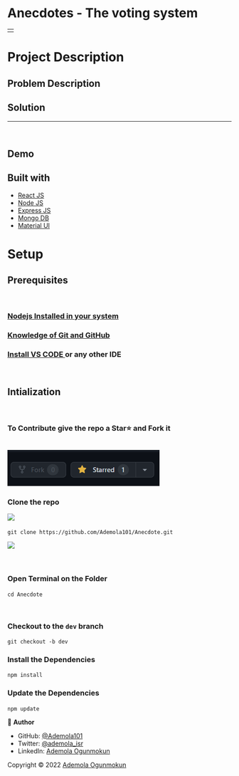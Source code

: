 # Anecdotes - The voting system

<table>
<tr>
<td>
  <!-- Prohub provides you one safe place for all the projects created in your Institute! -->
</td>
</tr>
</table>

# Project Description

## Problem Description

<!-- > Students are unaware of project that are already built.
Difficulties in selecting innovative and unique ideas.
Project idea will get rejected if it is already done.
Again they need to put lots of efforts to find different project ideas. -->

## Solution

<!-- > We brought all project works and details on single platform -
To avoid project ideas from getting repeated,
To take up unique and innovative project works,
To provide common knowledge platform for peer learning. -->

<hr>
<br>

## Demo

<!-- Here is a working Demo : <https://Prohub.herokuapp.com/> -->

## Built with

- [React JS](https://reactjs.org/)
- [Node JS](https://nodejs.org/)
- [Express JS](https://expressjs.com/)
- [Mongo DB](https://www.mongodb.com/)
- [Material UI](https://mui.com/)

# Setup

## Prerequisites

<br>

### <a href ="https://www.geeksforgeeks.org/installation-of-node-js-on-windows/" target="_blank"> Nodejs Installed in your system<a/>

### <a href ="https://www.geeksforgeeks.org/ultimate-guide-git-github/?ref=gcse" target="_blank">Knowledge of Git and GitHub<a/>

### <p> <a href ="https://code.visualstudio.com/docs/setup/windows">Install VS CODE </a> or any other IDE </p>

<br>

## Intialization

<br>

### To Contribute give the repo a Star⭐️ and Fork it

<br>
<img src ="readme-asset/star_fork.png"></img>

### Clone the repo

<img src ="readme_assets/clone.png"></img>

```
git clone https://github.com/Ademola101/Anecdote.git
```

<img src ="readme-asset/images/clone.png"></img>

<br>

### Open Terminal on the Folder

```
cd Anecdote
```

<br>

### Checkout to the `dev` branch

```
git checkout -b dev
```
<!-- 
<br>

### Go the the `client` directory

```
cd client
```

<br>
 -->
### Install the Dependencies

```
npm install
```

### Update the Dependencies

```
npm update
```

<!-- ### Go to the server folder & do the same (install and update)

```
cd ../server
```

<br> -->

<!-- ## Team

[![Pranay Kharabe](https://avatars1.githubusercontent.com/u/68046838?v=3&s=144)](https://github.com/pranay202)

[![Samyak Shambharkar](https://avatars1.githubusercontent.com/u/86425573?v=3&s=144)](https://github.com/samyakshambharkar) -->

<!-- [![Ruchika Parshionikar](https://avatars1.githubusercontent.com/u/86425573?v=3&s=144)](https://github.com/samyakshambharkar) -->

👤 **Author**

- GitHub: [@Ademola101](https://github.com/Ademola101)
- Twitter: [@ademola_isr](https://twitter.com/ademola_isr)
- LinkedIn: [Ademola Ogunmokun](https://linkedin.com/in/ademola-ogunmokun-492575203)

Copyright © 2022 [Ademola Ogunmokun](https://github.com/Ademola101)
